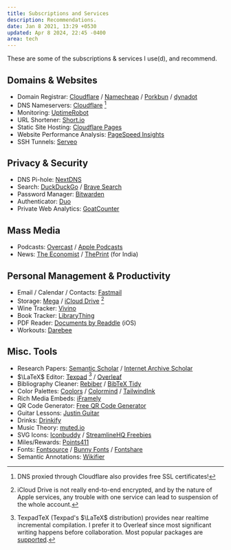 ```yaml
---
title: Subscriptions and Services
description: Recommendations.
date: Jan 8 2021, 13:29 +0530
updated: Apr 8 2024, 22:45 -0400
area: tech
---
```


These are some of the subscriptions & services I use(d), and recommend.

## Domains & Websites

- Domain Registrar: [Cloudflare](https://www.cloudflare.com/products/registrar/) / [Namecheap](https://www.namecheap.com) / [Porkbun](https://porkbun.com/) / [dynadot](https://www.dynadot.com/)
- DNS Nameservers: [Cloudflare](https://support.cloudflare.com/hc/en-us/articles/205195708-Changing-your-domain-nameservers-to-Cloudflare) [^a]
- Monitoring: [UptimeRobot](https://uptimerobot.com)
- URL Shortener: [Short.io](https://short.io)
- Static Site Hosting: [Cloudflare Pages](https://pages.cloudflare.com/)
- Website Performance Analysis: [PageSpeed Insights](https://pagespeed.web.dev/)
- SSH Tunnels: [Serveo](https://serveo.net)

## Privacy & Security

- DNS Pi-hole: [NextDNS](https://nextdns.io)
- Search: [DuckDuckGo](https://duckduckgo.com) / [Brave Search](https://search.brave.com)
- Password Manager: [Bitwarden](https://bitwarden.com)
- Authenticator: [Duo](https://duo.com)
- Private Web Analytics: [GoatCounter](https://www.goatcounter.com)

## Mass Media

- Podcasts: [Overcast](https://overcast.fm) / [Apple Podcasts](https://www.apple.com/apple-podcasts/)
- News: [The Economist](https://www.economist.com) / [ThePrint](https://theprint.in) (for India)

## Personal Management & Productivity

- Email / Calendar / Contacts: [Fastmail](https://fastmail.com)
- Storage: [Mega](https://mega.nz) / [iCloud Drive](https://www.apple.com/icloud/) [^b]
- Wine Tracker: [Vivino](https://www.vivino.com/)
- Book Tracker: [LibraryThing](https://www.librarything.com)
- PDF Reader: [Documents by Readdle](https://readdle.com/documents) (iOS)
- Workouts: [Darebee](https://darebee.com/)

## Misc. Tools

- Research Papers: [Semantic Scholar](https://www.semanticscholar.org) / [Internet Archive Scholar](https://scholar.archive.org)
- $\LaTeX$ Editor: [Texpad](https://www.texpad.com) [^c] / [Overleaf](https://www.overleaf.com)
- Bibliography Cleaner: [Rebiber](https://github.com/yuchenlin/rebiber) / [BibTeX Tidy](https://flamingtempura.github.io/bibtex-tidy/)
- Color Palettes: [Coolors](https://coolors.co) / [Colormind](https://colormind.io/bootstrap/) / [TailwindInk](https://tailwind.ink)
- Rich Media Embeds: [iFramely](https://iframely.com/embed)
- QR Code Generator: [Free QR Code Generator](https://www.qr-code-generator.org)
- Guitar Lessons: [Justin Guitar](https://www.justinguitar.com)
- Drinks: [Drinkify](https://www.drinkify.org)
- Music Theory: [muted.io](https://muted.io/cheat-sheet/)
- SVG Icons: [Iconbuddy](https://iconbuddy.app/) / [StreamlineHQ Freebies](https://www.streamlinehq.com/freebies)
- Miles/Rewards: [Points411](https://www.points411.com/)
- Fonts: [Fontsource](https://fontsource.org/) / [Bunny Fonts](https://fonts.bunny.net/) / [Fontshare](https://www.fontshare.com/)
- Semantic Annotations: [Wikifier](https://wikifier.org)

[^a]: DNS proxied through Cloudflare also provides free SSL certificates!

[^b]: iCloud Drive is not really end-to-end encrypted, and by the nature of Apple services, any trouble with one service can lead to suspension of the whole account.

[^c]: TexpadTeX (Texpad's $\LaTeX$ distribution) provides near realtime incremental compilation. I prefer it to Overleaf since most significant writing happens before collaboration. Most popular packages are [supported](https://www.texpad.com/docs/tutorials/tex/typesetters/texpadtex/package-coverage).

